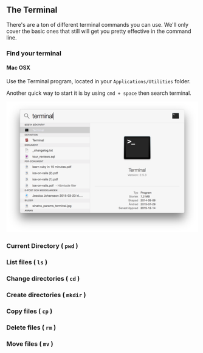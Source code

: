 ## The Terminal

There's are a ton of different terminal commands you can use. We'll only cover the basic ones that still will get you pretty effective in the command line.

### Find your terminal

#### Mac OSX

Use the Terminal program, located in your `Applications/Utilities` folder.

Another quick way to start it is by using `cmd + space` then search terminal.

![](../images/terminal_search.png)

### Current Directory ( `pwd` )

### List files ( `ls` )

### Change directories ( `cd` )

### Create directories ( `mkdir` )

### Copy files ( `cp` )

### Delete files ( `rm` )

### Move files ( `mv` )